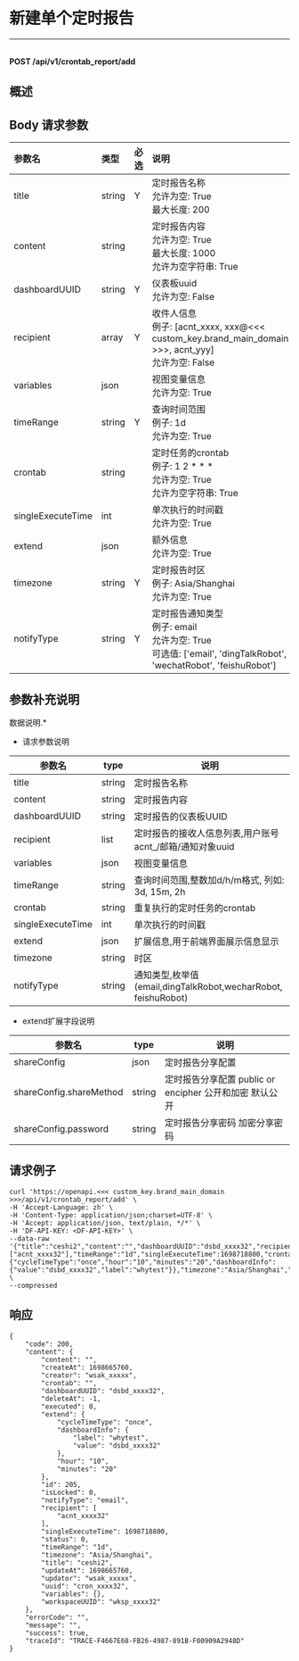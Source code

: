 # 新建单个定时报告

---

<br />**POST /api/v1/crontab_report/add**

## 概述




## Body 请求参数

| 参数名        | 类型     | 必选   | 说明              |
|:-----------|:-------|:-----|:----------------|
| title | string | Y | 定时报告名称<br>允许为空: True <br>最大长度: 200 <br> |
| content | string |  | 定时报告内容<br>允许为空: True <br>最大长度: 1000 <br>允许为空字符串: True <br> |
| dashboardUUID | string | Y | 仪表板uuid<br>允许为空: False <br> |
| recipient | array | Y | 收件人信息<br>例子: [acnt_xxxx, xxx@<<< custom_key.brand_main_domain >>>, acnt_yyy] <br>允许为空: False <br> |
| variables | json |  | 视图变量信息<br>允许为空: True <br> |
| timeRange | string | Y | 查询时间范围<br>例子: 1d <br>允许为空: True <br> |
| crontab | string |  | 定时任务的crontab<br>例子: 1 2 * * * <br>允许为空: True <br>允许为空字符串: True <br> |
| singleExecuteTime | int |  | 单次执行的时间戳<br>允许为空: True <br> |
| extend | json |  | 额外信息<br>允许为空: True <br> |
| timezone | string | Y | 定时报告时区<br>例子: Asia/Shanghai <br>允许为空: True <br> |
| notifyType | string | Y | 定时报告通知类型<br>例子: email <br>允许为空: True <br>可选值: ['email', 'dingTalkRobot', 'wechatRobot', 'feishuRobot'] <br> |

## 参数补充说明


数据说明.*

- 请求参数说明

| 参数名           | type | 说明                                                 |
| ---------------- | ---- | ---------------------------------------------------- |
| title       | string | 定时报告名称 |
| content             | string | 定时报告内容                                                 |
| dashboardUUID       | string  | 定时报告的仪表板UUID     |
| recipient            | list  | 定时报告的接收人信息列表,用户账号acnt_/邮箱/通知对象uuid                                         |
| variables            | json  | 视图变量信息                                         |
| timeRange            | string  | 查询时间范围,整数加d/h/m格式, 列如: 3d, 15m, 2h                                       |
| crontab            | string  | 重复执行的定时任务的crontab                                         |
| singleExecuteTime            | int  | 单次执行的时间戳                                         |
| extend            | json  | 扩展信息,用于前端界面展示信息显示                                         |
| timezone            | string  | 时区                                         |
| notifyType            | string  | 通知类型,枚举值(email,dingTalkRobot,wecharRobot, feishuRobot)                                         |

- extend扩展字段说明

| 参数名           | type | 说明                                                 |
| ---------------- | ---- | ---------------------------------------------------- |
| shareConfig       | json | 定时报告分享配置 |    ｜
| shareConfig.shareMethod  | string | 定时报告分享配置  public or encipher 公开和加密 默认公开                           |
| shareConfig.password     | string | 定时报告分享密码  加密分享密码                         |




## 请求例子
```shell
curl 'https://openapi.<<< custom_key.brand_main_domain >>>/api/v1/crontab_report/add' \
-H 'Accept-Language: zh' \
-H 'Content-Type: application/json;charset=UTF-8' \
-H 'Accept: application/json, text/plain, */*' \
-H 'DF-API-KEY: <DF-API-KEY>' \
--data-raw '{"title":"ceshi2","content":"","dashboardUUID":"dsbd_xxxx32","recipient":["acnt_xxxx32"],"timeRange":"1d","singleExecuteTime":1698718800,"crontab":"","extend":{"cycleTimeType":"once","hour":"10","minutes":"20","dashboardInfo":{"value":"dsbd_xxxx32","label":"whytest"}},"timezone":"Asia/Shanghai","notifyType":"email"}' \
--compressed
```




## 响应
```shell
{
    "code": 200,
    "content": {
        "content": "",
        "createAt": 1698665760,
        "creator": "wsak_xxxxx",
        "crontab": "",
        "dashboardUUID": "dsbd_xxxx32",
        "deleteAt": -1,
        "executed": 0,
        "extend": {
            "cycleTimeType": "once",
            "dashboardInfo": {
                "label": "whytest",
                "value": "dsbd_xxxx32"
            },
            "hour": "10",
            "minutes": "20"
        },
        "id": 205,
        "isLocked": 0,
        "notifyType": "email",
        "recipient": [
            "acnt_xxxx32"
        ],
        "singleExecuteTime": 1698718800,
        "status": 0,
        "timeRange": "1d",
        "timezone": "Asia/Shanghai",
        "title": "ceshi2",
        "updateAt": 1698665760,
        "updator": "wsak_xxxxx",
        "uuid": "cron_xxxx32",
        "variables": {},
        "workspaceUUID": "wksp_xxxx32"
    },
    "errorCode": "",
    "message": "",
    "success": true,
    "traceId": "TRACE-F4667E68-FB26-4987-891B-F00909A2948D"
} 
```




